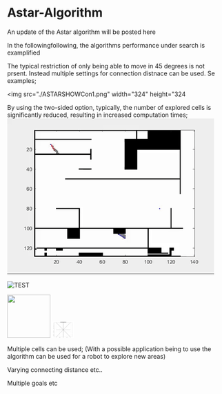 # Astar-Algorithm
An update of the Astar algorithm will be posted here

In the followingfollowing, the algorithms performance under search is examplified

The typical restriction of only being able to move in 45 degrees is not prsent. Instead multiple settings for connection distnace can be used. Se examples; 


<img src="./ASTARSHOWCon1.png" width="324" height="324

By using the two-sided option, typically, the number of explored cells is significantly reduced, resulting in increased computation times;
![TESt0](AStar2.gif)

![TEST](ASTARSHOWCon1.png=250x)


<img src="./img.png" width="100" height="100">

<img src="ASTARSHOWCon1.png" alt="cameraDemo" style="width:50px;"/>

Multiple cells can be used; (With a possible application being to use the algorithm can be used for a robot to explore new areas)


Varying connecting distance etc..

Multiple goals etc
